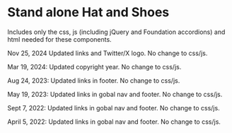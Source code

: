 # Stand alone Hat and Shoes

Includes only the css, js (including jQuery and Foundation accordions) and html needed for these components.

Nov 25, 2024 Updated links and Twitter/X logo. No change to css/js.

Mar 19, 2024: Updated copyright year. No change to css/js.

Aug 24, 2023: Updated links in footer. No change to css/js.

May 19, 2023: Updated links in gobal nav and footer. No change to css/js.

Sept 7, 2022: Updated links in gobal nav and footer. No change to css/js.

April 5, 2022: Updated links in gobal nav and footer. No change to css/js.
